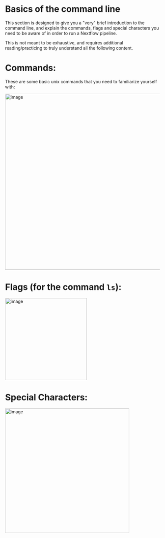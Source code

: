 # Basics of the command line

This section is designed to give you a "very" brief introduction to the command line, and explain the commands, flags and special characters you need to be aware of in order to run a Nextflow pipeline.

This is not meant to be exhaustive, and requires additional reading/practicing to truly understand all the following content.

# Commands:

These are some basic unix commands that you need to familiarize yourself with:

<img width="571" alt="image" src="https://github.com/Eco-Flow/training/assets/9978862/bba2e4e6-11e3-4d0f-942f-7945d21ebcce">

# Flags (for the command `ls`):

<img width="266" alt="image" src="https://github.com/Eco-Flow/training/assets/9978862/fd1bd0d8-00a4-4c38-87a1-11330f53cfea">

# Special Characters:

<img width="404" alt="image" src="https://github.com/Eco-Flow/training/assets/9978862/2fbaa2b1-78e4-42a0-b0a8-690c2b7191bb">
